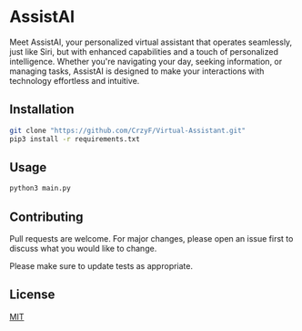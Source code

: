 # AssistAI

Meet AssistAI, your personalized virtual assistant that operates seamlessly, just like Siri, but with enhanced capabilities and a touch of personalized intelligence. Whether you're navigating your day, seeking information, or managing tasks, AssistAI is designed to make your interactions with technology effortless and intuitive.


## Installation

```bash
git clone "https://github.com/CrzyF/Virtual-Assistant.git"
pip3 install -r requirements.txt
```

## Usage

```Python
python3 main.py

```

## Contributing

Pull requests are welcome. For major changes, please open an issue first
to discuss what you would like to change.

Please make sure to update tests as appropriate.

## License

[MIT](https://choosealicense.com/licenses/mit/)
